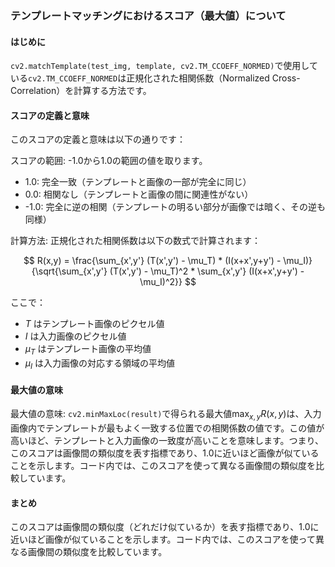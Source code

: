 ### テンプレートマッチングにおけるスコア（最大値）について

#### はじめに

`cv2.matchTemplate(test_img, template, cv2.TM_CCOEFF_NORMED)`で使用している`cv2.TM_CCOEFF_NORMED`は正規化された相関係数（Normalized Cross-Correlation）を計算する方法です。

#### スコアの定義と意味

このスコアの定義と意味は以下の通りです：

スコアの範囲: -1.0から1.0の範囲の値を取ります。

- 1.0: 完全一致（テンプレートと画像の一部が完全に同じ）
- 0.0: 相関なし（テンプレートと画像の間に関連性がない）
- -1.0: 完全に逆の相関（テンプレートの明るい部分が画像では暗く、その逆も同様）

計算方法: 正規化された相関係数は以下の数式で計算されます：

$$
R(x,y) = \frac{\sum_{x',y'} (T(x',y') - \mu_T) * (I(x+x',y+y') - \mu_I)}{\sqrt{\sum_{x',y'} (T(x',y') - \mu_T)^2 * \sum_{x',y'} (I(x+x',y+y') - \mu_I)^2}}
$$

ここで：
- $T$ はテンプレート画像のピクセル値
- $I$ は入力画像のピクセル値
- $\mu_T$ はテンプレート画像の平均値
- $\mu_I$ は入力画像の対応する領域の平均値

#### 最大値の意味

最大値の意味: `cv2.minMaxLoc(result)`で得られる最大値$\max_{x,y} R(x,y)$は、入力画像内でテンプレートが最もよく一致する位置での相関係数の値です。この値が高いほど、テンプレートと入力画像の一致度が高いことを意味します。つまり、このスコアは画像間の類似度を表す指標であり、1.0に近いほど画像が似ていることを示します。コード内では、このスコアを使って異なる画像間の類似度を比較しています。

#### まとめ

このスコアは画像間の類似度（どれだけ似ているか）を表す指標であり、1.0に近いほど画像が似ていることを示します。コード内では、このスコアを使って異なる画像間の類似度を比較しています。
